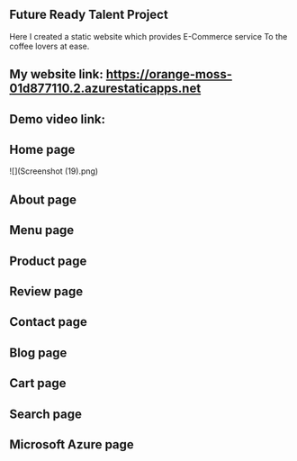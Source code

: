 ## Future Ready Talent Project
Here I created a static website which provides E-Commerce service To the coffee lovers at ease.
## My website link: https://orange-moss-01d877110.2.azurestaticapps.net
## Demo video link:
## Home page
![](Screenshot (19).png)
## About page
## Menu page
## Product page
## Review page
## Contact page
## Blog page
## Cart page
## Search page
## Microsoft Azure page
